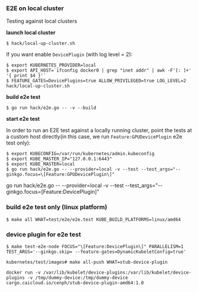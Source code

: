 ### E2E on local cluster

Testing against local clusters

**launch local cluster**

```shell
$ hack/local-up-cluster.sh
```

If you want enable `DevicePlugin` (with log level = 2):

```shell
$ export KUBERNETES_PROVIDER=local
$ export API_HOST=`ifconfig docker0 | grep "inet addr" | awk -F'[: ]+' '{ print $4 }'`
$ FEATURE_GATES=DevicePlugins=true ALLOW_PRIVILEGED=true LOG_LEVEL=2 hack/local-up-cluster.sh
```

**build e2e test**

```shell
$ go run hack/e2e.go -- -v --build
```

**start e2e test**

In order to run an E2E test against a locally running cluster, point the tests at a custom host directly(in this case, we run `Feature:GPUDevicePlugin` e2e test only):

```shell
$ export KUBECONFIG=/var/run/kubernetes/admin.kubeconfig
$ export KUBE_MASTER_IP="127.0.0.1:6443"
$ export KUBE_MASTER=local
$ go run hack/e2e.go -- --provider=local -v --test --test_args="--ginkgo.focus=\[Feature:GPUDevicePlugin\]"
```

go run hack/e2e.go -- --provider=local -v --test --test_args="--ginkgo.focus=\[Feature:DevicePlugin\]"

### build e2e test only (linux platform)

```shell
$ make all WHAT=test/e2e/e2e.test KUBE_BUILD_PLATFORMS=linux/amd64
```


### device plugin for e2e test

```shell
$ make test-e2e-node FOCUS="\[Feature:DevicePlugin\]" PARALLELISM=1 TEST_ARGS='--ginkgo.skip= --feature-gates=DynamicKubeletConfig=true'
```

```shell
kubernetes/test/images# make all-push WHAT=stub-device-plugin

docker run -v /var/lib/kubelet/device-plugins:/var/lib/kubelet/device-plugins -v /tmp/dummy-device:/tmp/dummy-device cargo.caicloud.io/cenph/stub-device-plugin-amd64:1.0
```

